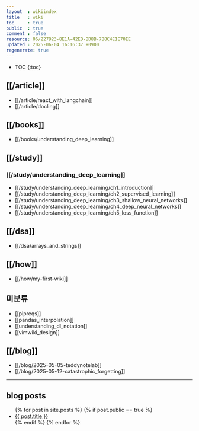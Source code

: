 ```yaml
---
layout  : wikiindex
title   : wiki
toc     : true
public  : true
comment : false
resource: 06/227923-8E1A-42ED-BD8B-7B8C4E1E70EE
updated : 2025-06-04 16:16:37 +0900
regenerate: true
---
```

* TOC
{:toc}


## [[/article]]
- [[/article/react_with_langchain]]
- [[/article/docling]]

## [[/books]]
- [[/books/understanding_deep_learning]]

## [[/study]]

### [[/study/understanding_deep_learning]]
- [[/study/understanding_deep_learning/ch1_introduction]]
- [[/study/understanding_deep_learning/ch2_supervised_learning]]
- [[/study/understanding_deep_learning/ch3_shallow_neural_networks]]
- [[/study/understanding_deep_learning/ch4_deep_neural_networks]]
- [[/study/understanding_deep_learning/ch5_loss_function]]

## [[/dsa]]
- [[/dsa/arrays_and_strings]]


## [[/how]]
- [[/how/my-first-wiki]]


## 미분류
- [[pipreqs]]
- [[pandas_interpolation]]
- [[understanding_dl_notation]]
- [[vimwiki_design]]


## [[/blog]]
- [[/blog/2025-05-05-teddynotelab]]
- [[/blog/2025-05-12-catastrophic_forgetting]]

---

## blog posts
<div>
    <ul>
{% for post in site.posts %}
    {% if post.public == true %}
        <li>
            <a class="post-link" href="{{ post.url | prepend: site.baseurl }}">
                {{ post.title }}
            </a>
        </li>
    {% endif %}
{% endfor %}
    </ul>
</div>

